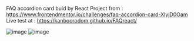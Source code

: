 FAQ accordion card buid by React
Project from : https://www.frontendmentor.io/challenges/faq-accordion-card-XlyjD0Oam
Live test at : https://kanboorodom.github.io/FAQreact/

![image](https://user-images.githubusercontent.com/78006318/124794874-acea3880-df79-11eb-88da-4593003e9dc9.png)
![image](https://user-images.githubusercontent.com/78006318/124794969-c68b8000-df79-11eb-860e-eae80aec1530.png)

